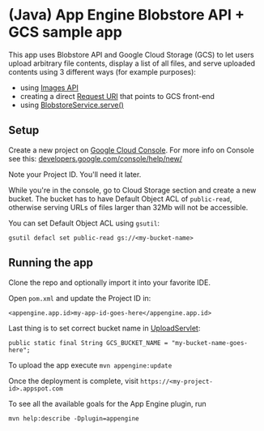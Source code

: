 # (Java) App Engine Blobstore API + GCS sample app

This app uses Blobstore API and Google Cloud Storage (GCS) to let users upload arbitrary file
contents, display a list of all files, and serve uploaded contents using 3 different ways (for example purposes):

  * using [Images API][2]
  * creating a direct [Request URI][3] that points to GCS front-end
  * using [BlobstoreService.serve()][4]

## Setup

Create a new project on [Google Cloud Console][0].
For more info on Console see this:
[developers.google.com/console/help/new/][5]

Note your Project ID. You'll need it later.

While you're in the console, go to Cloud Storage section and create a new bucket.
The bucket has to have Default Object ACL of `public-read`, otherwise serving URLs
of files larger than 32Mb will not be accessible.

You can set Default Object ACL using `gsutil`:

  ```gsutil defacl set public-read gs://<my-bucket-name>```

## Running the app

Clone the repo and optionally import it into your favorite IDE.

Open `pom.xml` and update the Project ID in:

  ```<appengine.app.id>my-app-id-goes-here</appengine.app.id>```

Last thing is to set correct bucket name in [UploadServlet][1]:

  ```
  public static final String GCS_BUCKET_NAME = "my-bucket-name-goes-here";
  ```

To upload the app execute `mvn appengine:update`

Once the deployment is complete, visit `https://<my-project-id>.appspot.com`


To see all the available goals for the App Engine plugin, run

    mvn help:describe -Dplugin=appengine


[0]: https://cloud.google.com/console
[1]: https://github.com/crhym3/java-blobstore-gcs-sample/blob/master/src/main/java/com/google/devrel/appengine/UploadServlet.java
[2]: https://developers.google.com/appengine/docs/java/images/
[3]: https://developers.google.com/storage/docs/reference-uris
[4]: https://developers.google.com/appengine/docs/java/blobstore/
[5]: https://developers.google.com/console/help/new/